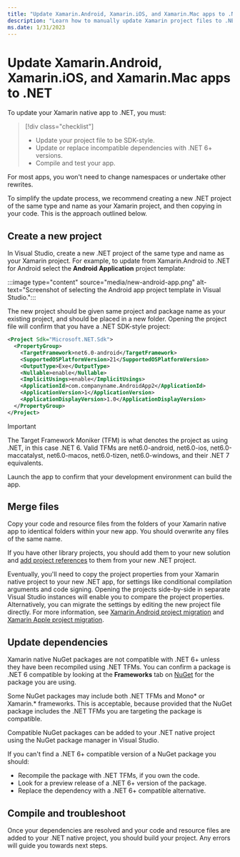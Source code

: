 ```yaml
---
title: "Update Xamarin.Android, Xamarin.iOS, and Xamarin.Mac apps to .NET"
description: "Learn how to manually update Xamarin project files to .NET."
ms.date: 1/31/2023
---
```


# Update Xamarin.Android, Xamarin.iOS, and Xamarin.Mac apps to .NET

To update your Xamarin native app to .NET, you must:

> [!div class="checklist"]
>
> - Update your project file to be SDK-style.
> - Update or replace incompatible dependencies with .NET 6+ versions.
> - Compile and test your app.

For most apps, you won't need to change namespaces or undertake other rewrites.

To simplify the update process, we recommend creating a new .NET project of the same type and name as your Xamarin project, and then copying in your code. This is the approach outlined below.

## Create a new project

In Visual Studio, create a new .NET project of the same type and name as your Xamarin project. For example, to update from Xamarin.Android to .NET for Android select the **Android Application** project template:

:::image type="content" source="media/new-android-app.png" alt-text="Screenshot of selecting the Android app project template in Visual Studio.":::

The new project should be given same project and package name as your existing project, and should be placed in a new folder. Opening the project file will confirm that you have a .NET SDK-style project:

```xml
<Project Sdk="Microsoft.NET.Sdk">
  <PropertyGroup>
    <TargetFramework>net6.0-android</TargetFramework>
    <SupportedOSPlatformVersion>21</SupportedOSPlatformVersion>
    <OutputType>Exe</OutputType>
    <Nullable>enable</Nullable>
    <ImplicitUsings>enable</ImplicitUsings>
    <ApplicationId>com.companyname.AndroidApp2</ApplicationId>
    <ApplicationVersion>1</ApplicationVersion>
    <ApplicationDisplayVersion>1.0</ApplicationDisplayVersion>
  </PropertyGroup>
</Project>
```

> [!IMPORTANT]
> The Target Framework Moniker (TFM) is what denotes the project as using .NET, in this case .NET 6. Valid TFMs are net6.0-android, net6.0-ios, net6.0-maccatalyst, net6.0-macos, net6.0-tizen, net6.0-windows, and their .NET 7 equivalents.

Launch the app to confirm that your development environment can build the app.

## Merge files

Copy your code and resource files from the folders of your Xamarin native app to identical folders within your new app. You should overwrite any files of the same name.

If you have other library projects, you should add them to your new solution and [add project references](/visualstudio/ide/managing-references-in-a-project) to them from your new .NET project.

Eventually, you'll need to copy the project properties from your Xamarin native project to your new .NET app, for settings like conditional compilation arguments and code signing. Opening the projects side-by-side in separate Visual Studio instances will enable you to compare the project properties. Alternatively, you can migrate the settings by editing the new project file directly. For more information, see [Xamarin.Android project migration](android-projects.md) and [Xamarin Apple project migration](apple-projects.md).

## Update dependencies

Xamarin native NuGet packages are not compatible with .NET 6+ unless they have been recompiled using .NET TFMs. You can confirm a package is .NET 6 compatible by looking at the **Frameworks** tab on [NuGet](https://www.nuget.org) for the package you are using.

Some NuGet packages may include both .NET TFMs and Mono\* or Xamarin.\* frameworks. This is acceptable, because provided that the NuGet package includes the .NET TFMs you are targeting the package is compatible.

Compatible NuGet packages can be added to your .NET native project using the NuGet package manager in Visual Studio.

If you can't find a .NET 6+ compatible version of a NuGet package you should:

- Recompile the package with .NET TFMs, if you own the code.
- Look for a preview release of a .NET 6+ version of the package.
- Replace the dependency with a .NET 6+ compatible alternative.

## Compile and troubleshoot

Once your dependencies are resolved and your code and resource files are added to your .NET native project, you should build your project. Any errors will guide you towards next steps.
